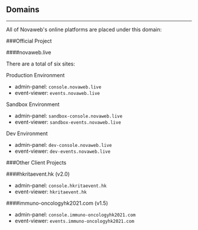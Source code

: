 ## Domains

---

All of Novaweb's online platforms are placed under this domain:

###Official Project

####novaweb.live

There are a total of six sites:

Production Environment

- admin-panel: `console.novaweb.live`
- event-viewer: `events.novaweb.live`

Sandbox Environment

- admin-panel: `sandbox-console.novaweb.live`
- event-viewer: `sandbox-events.novaweb.live`

Dev Environment

- admin-panel: `dev-console.novaweb.live`
- event-viewer: `dev-events.novaweb.live`

###Other Client Projects

####hkritaevent.hk (v2.0)
- admin-panel: `console.hkritaevent.hk`
- event-viewer: `hkritaevent.hk`

####immuno-oncologyhk2021.com (v1.5)
- admin-panel: `console.immuno-oncologyhk2021.com`
- event-viewer: `events.immuno-oncologyhk2021.com`

